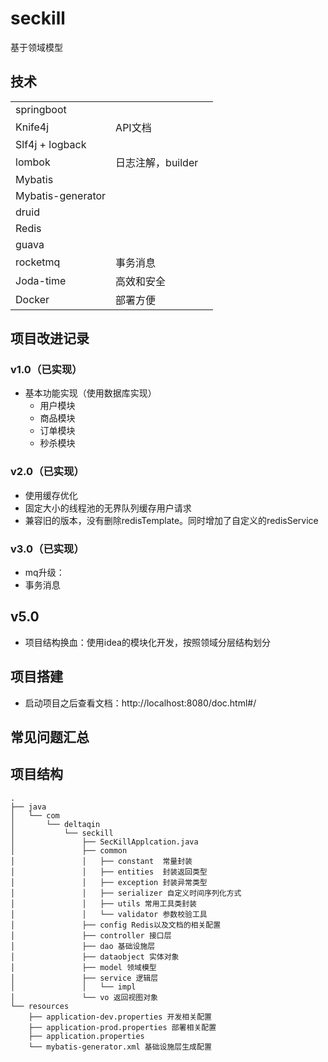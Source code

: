# seckill

基于领域模型

## 技术

|                   |            |      |
| ----------------- | ---------- | ---- |
| springboot        |            |      |
| Knife4j           | API文档     |      |
| Slf4j + logback   |            |      |
| lombok   | 日志注解，builder |      |
| Mybatis           |            |      |
| Mybatis-generator |            |      |
| druid             |            |      |
| Redis             |            |      |
| guava             |            |      |
| rocketmq          | 事务消息   |      |
| Joda-time         | 高效和安全 |      |
| Docker            | 部署方便   |      |

## 项目改进记录

### v1.0（已实现）

- 基本功能实现（使用数据库实现）
    - 用户模块
    - 商品模块
    - 订单模块
    - 秒杀模块

### v2.0（已实现）

- 使用缓存优化
- 固定大小的线程池的无界队列缓存用户请求
- 兼容旧的版本，没有删除redisTemplate。同时增加了自定义的redisService

### v3.0（已实现）

- mq升级：
- 事务消息

## v5.0

- 项目结构换血：使用idea的模块化开发，按照领域分层结构划分

## 项目搭建

- 启动项目之后查看文档：http://localhost:8080/doc.html#/

## 常见问题汇总



## 项目结构

```
.
├── java
│   └── com
│       └── deltaqin
│           └── seckill
│               ├── SecKillApplcation.java
│               ├── common 
│               │   ├── constant  常量封装
│               │   ├── entities  封装返回类型
│               │   ├── exception 封装异常类型
│               │   ├── serializer 自定义时间序列化方式
│               │   ├── utils 常用工具类封装
│               │   └── validator 参数校验工具
│               ├── config Redis以及文档的相关配置
│               ├── controller 接口层
│               ├── dao 基础设施层
│               ├── dataobject 实体对象
│               ├── model 领域模型
│               ├── service 逻辑层
│               │   └── impl
│               └── vo 返回视图对象
└── resources 
    ├── application-dev.properties 开发相关配置
    ├── application-prod.properties 部署相关配置
    ├── application.properties 
    └── mybatis-generator.xml 基础设施层生成配置

```
